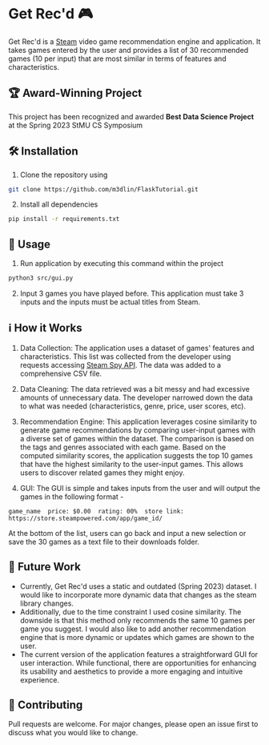 # Get Rec'd  🎮

Get Rec'd is a [Steam](https://store.steampowered.com) video game recommendation engine and application. It takes games entered by the user and provides a list of 30 recommended games (10 per input) that are most similar in terms of features and characteristics.

## 🏆 Award-Winning Project

This project has been recognized and awarded **Best Data Science Project** at the Spring 2023 StMU CS Symposium


## 🛠️ Installation

1. Clone the repository using
```bash
git clone https://github.com/m3dlin/FlaskTutorial.git
```
2. Install all dependencies
```bash
pip install -r requirements.txt
```

## 🚀 Usage

1. Run application by executing this command within the project
```bash
python3 src/gui.py
```
2. Input 3 games you have played before. This application must take 3 inputs and the inputs must be actual titles from Steam.

## ℹ️ How it Works
1. Data Collection: The application uses a dataset of games' features and characteristics. This list was collected from the developer using requests accessing [Steam Spy API](https://steamspy.com/api.php). The data was added to a comprehensive CSV file.
2. Data Cleaning: The data retrieved was a bit messy and had excessive amounts of unnecessary data. The developer narrowed down the data to what was needed (characteristics, genre, price, user scores, etc).
3. Recommendation Engine: This application leverages cosine similarity to generate game recommendations by comparing user-input games with a diverse set of games within the dataset. The comparison is based on the tags and genres associated with each game. Based on the computed similarity scores, the application suggests the top 10 games that have the highest similarity to the user-input games. This allows users to discover related games they might enjoy.

3. GUI: The GUI is simple and takes inputs from the user and will output the games in the following format - 
```
game_name  price: $0.00  rating: 00%  store link: https://store.steampowered.com/app/game_id/
```
At the bottom of the list, users can go back and input a new selection or save the 30 games as a text file to their downloads folder.

## 🔮 Future Work
- Currently, Get Rec'd uses a static and outdated (Spring 2023) dataset. I would like to incorporate more dynamic data that changes as the steam library changes. 
- Additionally, due to the time constraint I used cosine similarity. The downside is that this method only recommends the same 10 games per game you suggest. I would also like to add another recommendation engine that is more dynamic or updates which games are shown to the user.
- The current version of the application features a straightforward GUI for user interaction. While functional, there are opportunities for enhancing its usability and aesthetics to provide a more engaging and intuitive experience.

## 👥 Contributing

Pull requests are welcome. For major changes, please open an issue first
to discuss what you would like to change.
